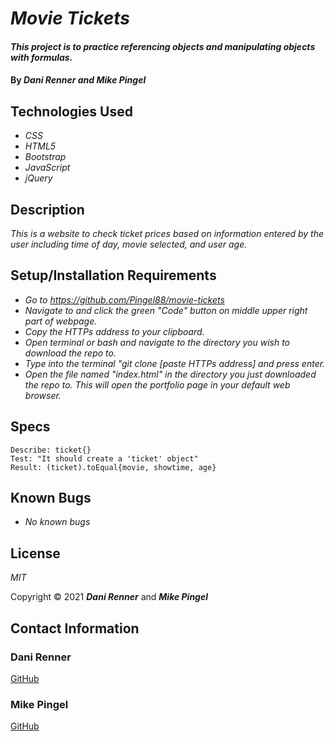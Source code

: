 # _Movie Tickets_

#### _This project is to practice referencing objects and manipulating objects with formulas._

#### By _**Dani Renner** and **Mike Pingel**_

## Technologies Used

* _CSS_
* _HTML5_
* _Bootstrap_
* _JavaScript_
* _jQuery_

## Description

_This is a website to check ticket prices based on information entered by the user including time of day, movie selected, and user age._

## Setup/Installation Requirements

* _Go to https://github.com/Pingel88/movie-tickets_
* _Navigate to and click the green "Code" button on middle upper right part of webpage._
* _Copy the HTTPs address to your clipboard._
* _Open terminal or bash and navigate to the directory you wish to download the repo to._
* _Type into the terminal "git clone [paste HTTPs address] and press enter._
* _Open the file named "index.html" in the directory you just downloaded the repo to. This will open the portfolio page in your default web browser._

## Specs
```
Describe: ticket{}
Test: "It should create a 'ticket' object"
Result: (ticket).toEqual{movie, showtime, age}
```

## Known Bugs

* _No known bugs_

## License

_MIT_

Copyright &copy; 2021 **_Dani Renner_** and **_Mike Pingel_**
## Contact Information

### Dani Renner
<a href="https://github.com/dani-renner" target="_blank">GitHub</a>

### Mike Pingel

<a href="https://github.com/Pingel88" target="_blank">GitHub</a>


